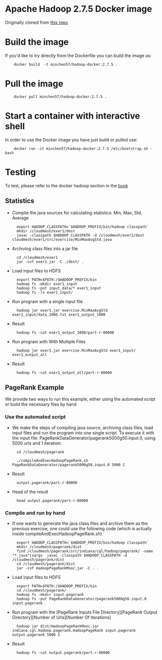 # Apache Hadoop 2.7.5 Docker image
Originally cloned from [this repo](https://github.com/sequenceiq/hadoop-docker)

# Build the image

If you'd like to try directly from the Dockerfile you can build the image as:

		docker build  -t minchen57/hadoop-docker:2.7.5 .


# Pull the image

		docker pull minchen57/hadoop-docker:2.7.5 .


# Start a container with interactive shell

In order to use the Docker image you have just build or pulled use:

		docker run -it minchen57/hadoop-docker:2.7.5 /etc/bootstrap.sh -bash


# Testing
To test, please refer to the docker hadoop section in the [book](https://drive.google.com/file/d/1Mdd_TJcbXurJYRpG2gKCVqWmbhvED2Mp/view)

## Statistics
* Complie the java sources for calculating statistics: Min, Max, Std, Average

		export HADOOP_CLASSPATH=`$HADOOP_PREFIX/bin/hadoop classpath`
		mkdir /cloudmesh/exer1/dest
		javac -classpath $HADOOP_CLASSPATH -d /cloudmesh/exer1/dest cloudmesh/exer1/src/exercise/MinMaxAvgStd.java

* Archiving class files into a jar file 
		
		cd /cloudmesh/exer1
		jar -cvf exer1.jar -C ./dest/ .

* Load input files to HDFS

		export PATH=$PATH:/$HADOOP_PREFIX/bin
		hadoop fs -mkdir exer1_input
		hadoop fs -put input_data/* exer1_input
		hadoop fs -ls exer1_input/

* Run program with a single input file
		
		hadoop jar exer1.jar exercise.MinMaxAvgStd exer1_input/data_1000.txt exer1_output_1000

* Result
		
		hadoop fs -cat exer1_output_1000/part-r-00000

* Run program with With Multiple Files
		
		hadoop jar exer1.jar exercise.MinMaxAvgStd exer1_input/ exer1_output_all

* Result

		hadoop fs -cat exer1_output_all/part-r-00000

## PageRank Example

We provide two ways to run this example, either using the automated script or build the necessary files by hand
### Use the automated script

* We make the steps of compiling java source, archiving class files, load input files and run the program into one single script. To execute it with the input file: PageRankDataGenerator/pagerank5000g50.input.0, using 5000 urls and 1 iteration:
		
		cd /cloudmesh/pagerank

		./compileAndExecHadoopPageRank.sh PageRankDataGenerator/pagerank5000g50.input.0 5000 1
		
* Result

		output.pagerank/part-r-00000

* Head of the result

		head output.pagerank/part-r-00000

### Compile and run by hand
* If one wants to generate the java class files and archive them as the previous exercise, one could use the following code (which is actually inside compileAndExecHadoopPageRank.sh)

		export HADOOP_CLASSPATH=`$HADOOP_PREFIX/bin/hadoop classpath`
		mkdir /cloudmesh/pagerank/dist
		find /cloudmesh/pagerank/src/indiana/cgl/hadoop/pagerank/ -name "*.java"|xargs  javac -classpath $HADOOP_CLASSPATH -d /cloudmesh/pagerank/dist
		cd /cloudmesh/pagerank/dist
		jar -cvf HadoopPageRankMooc.jar -C . .

* Load input files to HDFS

		export PATH=$PATH:/$HADOOP_PREFIX/bin
		cd /cloudmesh/pagerank/
		hadoop fs -mkdir input.pagerank
		hadoop fs -put PageRankDataGenerator/pagerank5000g50.input.0 input.pagerank
		
* Run program with the [PageRank Inputs File Directory][PageRank Output Directory][Number of Urls][Number Of Iterations]
		
		hadoop jar dist/HadoopPageRankMooc.jar indiana.cgl.hadoop.pagerank.HadoopPageRank input.pagerank output.pagerank 5000 1

* Result
		
		hadoop fs -cat output.pagerank/part-r-00000
		
